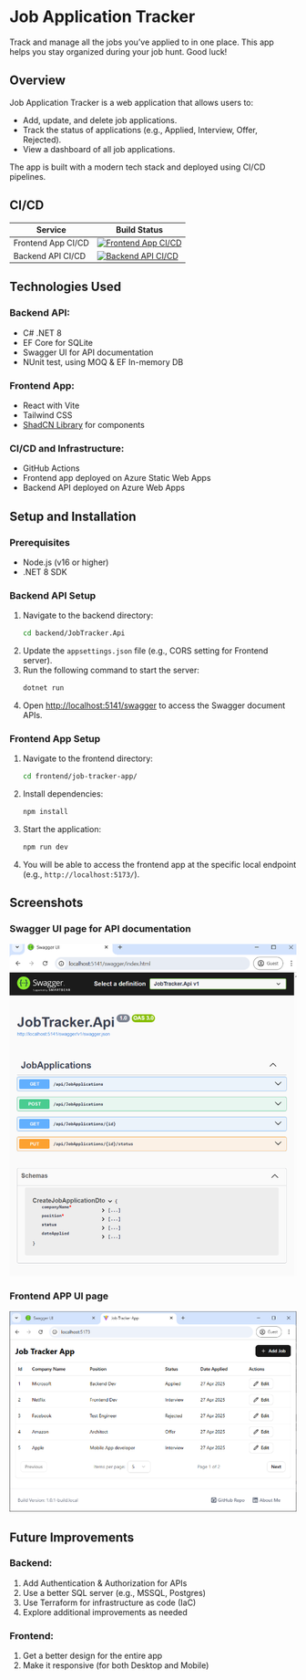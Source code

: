 # Job Application Tracker
Track and manage all the jobs you’ve applied to in one place. This app helps you stay organized during your job hunt. Good luck!

## Overview
Job Application Tracker is a web application that allows users to:
- Add, update, and delete job applications.
- Track the status of applications (e.g., Applied, Interview, Offer, Rejected).
- View a dashboard of all job applications.

The app is built with a modern tech stack and deployed using CI/CD pipelines.

## CI/CD
| Service           | Build Status                                                                 |
|-------------------|-----------------------------------------------------------------------------|
| Frontend App CI/CD | [![Frontend App CI/CD](https://github.com/prasnitt/JobTracker/actions/workflows/frontend-ci-cd.yml/badge.svg?branch=main)](https://github.com/prasnitt/JobTracker/actions/workflows/frontend-ci-cd.yml) |
| Backend API CI/CD  | [![Backend API CI/CD](https://github.com/prasnitt/JobTracker/actions/workflows/backend-ci-cd.yml/badge.svg?branch=main)](https://github.com/prasnitt/JobTracker/actions/workflows/backend-ci-cd.yml) |

## Technologies Used

### Backend API:
- C# .NET 8
- EF Core for SQLite
- Swagger UI for API documentation
- NUnit test, using MOQ & EF In-memory DB

### Frontend App:
- React with Vite
- Tailwind CSS
- [ShadCN Library](https://ui.shadcn.com/) for components

### CI/CD and Infrastructure:
- GitHub Actions
- Frontend app deployed on Azure Static Web Apps
- Backend API deployed on Azure Web Apps

## Setup and Installation

### Prerequisites
- Node.js (v16 or higher)
- .NET 8 SDK

### Backend API Setup
1. Navigate to the backend directory:
   ```bash
   cd backend/JobTracker.Api
   ```
2. Update the `appsettings.json` file (e.g., CORS setting for Frontend server).
3. Run the following command to start the server:
   ```bash
   dotnet run
   ```
4. Open [http://localhost:5141/swagger](http://localhost:5141/swagger) to access the Swagger document APIs.

### Frontend App Setup
1. Navigate to the frontend directory:
   ```bash
   cd frontend/job-tracker-app/
   ```
2. Install dependencies:
   ```bash
   npm install
   ```
3. Start the application:
   ```bash
   npm run dev
   ```
4. You will be able to access the frontend app at the specific local endpoint (e.g., `http://localhost:5173/`).

## Screenshots  

### Swagger UI page for API documentation
![Swagger UI page for API documentation](screenshots/Swagger-UI-For-API-doc.png)  

### Frontend APP UI page 
![Frontend APP UI page](screenshots/frontend-app-home-page.png)  

## Future Improvements

### Backend:
1. Add Authentication & Authorization for APIs
2. Use a better SQL server (e.g., MSSQL, Postgres)
3. Use Terraform for infrastructure as code (IaC)
4. Explore additional improvements as needed

### Frontend:
1. Get a better design for the entire app
2. Make it responsive (for both Desktop and Mobile)


